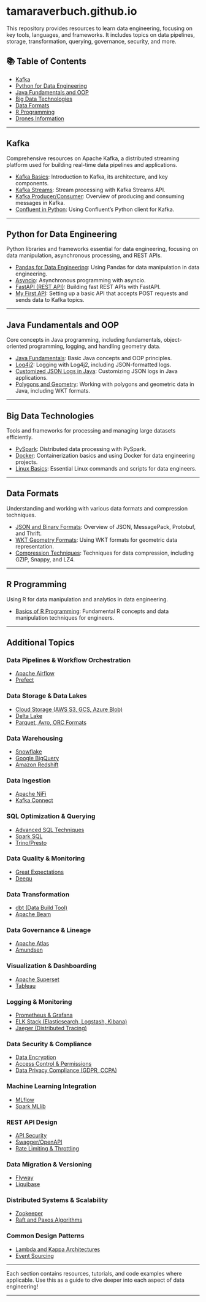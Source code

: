 # tamaraverbuch.github.io

This repository provides resources to learn data engineering, focusing on key tools, languages, and frameworks. It includes topics on data pipelines, storage, transformation, querying, governance, security, and more.

## 📚 Table of Contents
- [Kafka](#kafka)
- [Python for Data Engineering](#python-for-data-engineering)
- [Java Fundamentals and OOP](#java-fundamentals-and-oop)
- [Big Data Technologies](#big-data-technologies)
- [Data Formats](#data-formats)
- [R Programming](#r-programming)
- [Drones Information](#drones-information)

---

## Kafka
Comprehensive resources on Apache Kafka, a distributed streaming platform used for building real-time data pipelines and applications.

- [Kafka Basics](resources/kafka/kafka_basics.md): Introduction to Kafka, its architecture, and key components.
- [Kafka Streams](resources/kafka/kafka_streams.md): Stream processing with Kafka Streams API.
- [Kafka Producer/Consumer](resources/kafka/producer_consumer.md): Overview of producing and consuming messages in Kafka.
- [Confluent in Python](resources/kafka/confluent_python.md): Using Confluent’s Python client for Kafka.

---

## Python for Data Engineering
Python libraries and frameworks essential for data engineering, focusing on data manipulation, asynchronous processing, and REST APIs.

- [Pandas for Data Engineering](resources/python/pandas_for_de.md): Using Pandas for data manipulation in data engineering.
- [Asyncio](resources/python/asyncio.md): Asynchronous programming with asyncio.
- [FastAPI (REST API)](resources/python/fastapi_restapi.md): Building fast REST APIs with FastAPI.
- [My First API](resources/python/my_first_api.md): Setting up a basic API that accepts POST requests and sends data to Kafka topics.

---

## Java Fundamentals and OOP
Core concepts in Java programming, including fundamentals, object-oriented programming, logging, and handling geometry data.

- [Java Fundamentals](resources/java/java_fundamentals.md): Basic Java concepts and OOP principles.
- [Log4j2](resources/java/log4j2.md): Logging with Log4j2, including JSON-formatted logs.
- [Customized JSON Logs in Java](resources/java/json_logs.md): Customizing JSON logs in Java applications.
- [Polygons and Geometry](resources/java/polygons_geometry.md): Working with polygons and geometric data in Java, including WKT formats.

---

## Big Data Technologies
Tools and frameworks for processing and managing large datasets efficiently.

- [PySpark](resources/big_data/pyspark.md): Distributed data processing with PySpark.
- [Docker](resources/big_data/docker.md): Containerization basics and using Docker for data engineering projects.
- [Linux Basics](resources/big_data/linux_basics.md): Essential Linux commands and scripts for data engineers.

---

## Data Formats
Understanding and working with various data formats and compression techniques.

- [JSON and Binary Formats](resources/data_formats/json_and_binary_formats.md): Overview of JSON, MessagePack, Protobuf, and Thrift.
- [WKT Geometry Formats](resources/data_formats/WKT_geometry.md): Using WKT formats for geometric data representation.
- [Compression Techniques](resources/data_formats/compression_techniques.md): Techniques for data compression, including GZIP, Snappy, and LZ4.

---

## R Programming
Using R for data manipulation and analytics in data engineering.

- [Basics of R Programming](resources/R/basics.md): Fundamental R concepts and data manipulation techniques for engineers.

---

## Additional Topics

### Data Pipelines & Workflow Orchestration
- [Apache Airflow](resources/data_pipelines/apache_airflow.md)
- [Prefect](resources/data_pipelines/prefect.md)

### Data Storage & Data Lakes
- [Cloud Storage (AWS S3, GCS, Azure Blob)](resources/data_storage/cloud_storage.md)
- [Delta Lake](resources/data_storage/delta_lake.md)
- [Parquet, Avro, ORC Formats](resources/data_storage/parquet_avro_formats.md)

### Data Warehousing
- [Snowflake](resources/data_warehousing/snowflake.md)
- [Google BigQuery](resources/data_warehousing/bigquery.md)
- [Amazon Redshift](resources/data_warehousing/redshift.md)

### Data Ingestion
- [Apache NiFi](resources/data_ingestion/apache_nifi.md)
- [Kafka Connect](resources/data_ingestion/kafka_connect.md)

### SQL Optimization & Querying
- [Advanced SQL Techniques](resources/sql_querying/advanced_sql.md)
- [Spark SQL](resources/sql_querying/spark_sql.md)
- [Trino/Presto](resources/sql_querying/trino.md)

### Data Quality & Monitoring
- [Great Expectations](resources/data_quality/great_expectations.md)
- [Deequ](resources/data_quality/deequ.md)

### Data Transformation
- [dbt (Data Build Tool)](resources/data_transformation/dbt.md)
- [Apache Beam](resources/data_transformation/apache_beam.md)

### Data Governance & Lineage
- [Apache Atlas](resources/data_governance/apache_atlas.md)
- [Amundsen](resources/data_governance/amundsen.md)

### Visualization & Dashboarding
- [Apache Superset](resources/visualization/apache_superset.md)
- [Tableau](resources/visualization/tableau.md)

### Logging & Monitoring
- [Prometheus & Grafana](resources/logging_monitoring/prometheus_grafana.md)
- [ELK Stack (Elasticsearch, Logstash, Kibana)](resources/logging_monitoring/elk_stack.md)
- [Jaeger (Distributed Tracing)](resources/logging_monitoring/jaeger.md)

### Data Security & Compliance
- [Data Encryption](resources/data_security/data_encryption.md)
- [Access Control & Permissions](resources/data_security/access_control.md)
- [Data Privacy Compliance (GDPR, CCPA)](resources/data_security/data_privacy_compliance.md)

### Machine Learning Integration
- [MLflow](resources/machine_learning_integration/mlflow.md)
- [Spark MLlib](resources/machine_learning_integration/spark_mllib.md)

### REST API Design
- [API Security](resources/api_design/api_security.md)
- [Swagger/OpenAPI](resources/api_design/openapi_swagger.md)
- [Rate Limiting & Throttling](resources/api_design/rate_limiting.md)

### Data Migration & Versioning
- [Flyway](resources/data_migration/flyway.md)
- [Liquibase](resources/data_migration/liquibase.md)

### Distributed Systems & Scalability
- [Zookeeper](resources/distributed_systems/zookeeper.md)
- [Raft and Paxos Algorithms](resources/distributed_systems/raft_paxos.md)

### Common Design Patterns
- [Lambda and Kappa Architectures](resources/design_patterns/lambda_kappa.md)
- [Event Sourcing](resources/design_patterns/event_sourcing.md)

---

Each section contains resources, tutorials, and code examples where applicable. Use this as a guide to dive deeper into each aspect of data engineering!

---
